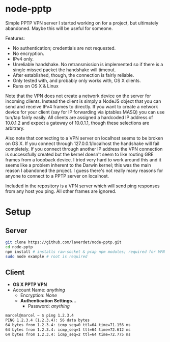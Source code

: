# node-pptp
Simple PPTP VPN server I started working on for a project, but ultimately abandoned. Maybe this will
be useful for someone.

Features:
* No authentication; credentials are not requested.
* No encryption.
* IPv4 only.
* Unreliable handshake. No retransmission is implemented so if there is a single missed packet the
  handshake will timeout.
* After established, though, the connection is fairly reliable.
* Only tested with, and probably only works with, OS X clients.
* Runs on OS X & Linux

Note that the VPN does not create a network device on the server for incoming clients. Instead the
client is simply a NodeJS object that you can send and receive IPv4 frames to directly. If you
want to create a network device for your client (say for IP forwarding via iptables MASQ) you can
use tun/tap fairly easily. All clients are assigned a hardcoded IP address of 10.0.1.2 and expect a
gateway of 10.0.1.1, though these selections are arbitrary.

Also note that connecting to a VPN server on localhost seems to be broken on OS X. If you connect
through 127.0.0.1/localhost the handshake will fail completely. If you connect through another IP
address the VPN connection is successfully created but the kernel doesn't seem to like routing GRE
frames from a loopback device. I tried very hard to work around this and it seems like a problem
inherent to the Darwin kernel; this was the main reason I abandoned the project. I guess there's
not really many reasons for anyone to connect to a PPTP server on localhost.

Included in the repository is a VPN server which will send ping responses from any host you ping.
All other frames are ignored.

# Setup
## Server
```sh
git clone https://github.com/laverdet/node-pptp.git
cd node-pptp
npm install # installs raw-socket & pcap npm modules; required for VPN
sudo node example # root is required
```

## Client
* **OS X PPTP VPN**
* Account Name: _anything_
  * Encryption: _None_
  * **Authentication Settings...**
    * Password: _anything_

```txt
marcel@marcel ~ $ ping 1.2.3.4
PING 1.2.3.4 (1.2.3.4): 56 data bytes
64 bytes from 1.2.3.4: icmp_seq=0 ttl=64 time=71.156 ms
64 bytes from 1.2.3.4: icmp_seq=1 ttl=64 time=72.612 ms
64 bytes from 1.2.3.4: icmp_seq=2 ttl=64 time=72.775 ms
```
